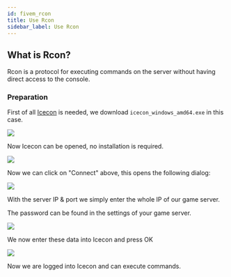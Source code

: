 ```yaml
---
id: fivem_rcon
title: Use Rcon
sidebar_label: Use Rcon
---
```


## What is Rcon?

Rcon is a protocol for executing commands on the server without having direct access to the console.

### Preparation

First of all [Icecon](https://github.com/icedream/icecon/releases) is needed, we download `icecon_windows_amd64.exe` in this case.

![](https://screensaver01.zap-hosting.com/index.php/s/MaX6jZEA2mQGDDY/preview)

Now Icecon can be opened, no installation is required.

![](https://screensaver01.zap-hosting.com/index.php/s/MtMETXNkyEACa3n/preview)

Now we can click on "Connect" above, this opens the following dialog:

![](https://screensaver01.zap-hosting.com/index.php/s/fjSwNMYSBPMG2yT/preview)

With the server IP & port we simply enter the whole IP of our game server.

The password can be found in the settings of your game server.

![](https://screensaver01.zap-hosting.com/index.php/s/SDaHoqf3a33cJB6/preview)

We now enter these data into Icecon and press OK

![](https://screensaver01.zap-hosting.com/index.php/s/A6EPZJorgoCNLK9/preview)

Now we are logged into Icecon and can execute commands.
